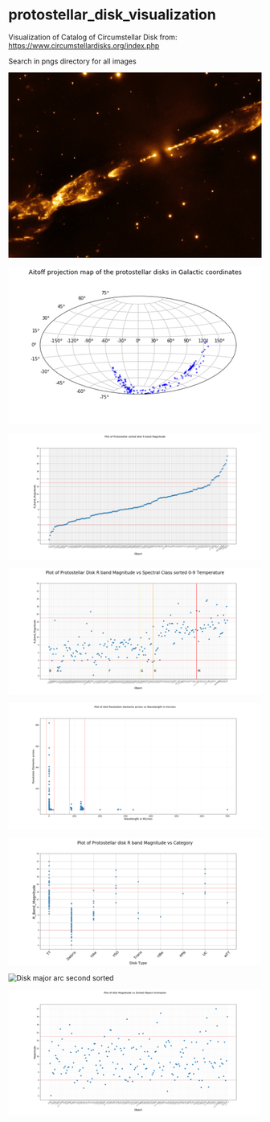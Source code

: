 # protostellar_disk_visualization
Visualization of Catalog of Circumstellar Disk from: https://www.circumstellardisks.org/index.php

Search in pngs directory for all images


![HH 212](https://github.com/coderXmachina2/protostellar_disk_visualization/blob/master/pngs/pics/HH-212.jpg)

![Aitoff Plot](https://github.com/coderXmachina2/protostellar_disk_visualization/blob/master/pngs/aitoff_plot.png)

![Sorted Magnitude](https://github.com/coderXmachina2/protostellar_disk_visualization/blob/master/pngs/sorted_magnitude.png)

![Spec_class Magnitude](https://github.com/coderXmachina2/protostellar_disk_visualization/blob/master/pngs/spec_class_temp_magnitude.png)

![Resolution vs wavelengths](https://github.com/coderXmachina2/protostellar_disk_visualization/blob/master/pngs/Res_elem_across_vs_wavelenth_microns.png)

![magnitude_category](https://github.com/coderXmachina2/protostellar_disk_visualization/blob/master/pngs/magnitude_category.png)

![Disk major arc second sorted](https://https://github.com/coderXmachina2/protostellar_disk_visualization/blob/master/pngs/Disk_major_axis_arc_sec_sorted.png)

![magnitude_sorted_inclination](https://github.com/coderXmachina2/protostellar_disk_visualization/blob/master/pngs/Magnitude_sorted_inclination.png)



